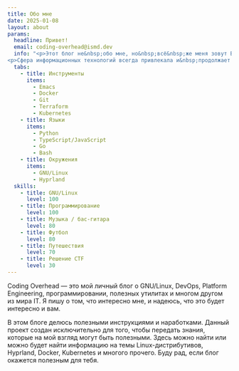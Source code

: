 ```yaml
---
title: Обо мне
date: 2025-01-08
layout: about
params:
  headline: Привет!
  email: coding-overhead@ismd.dev
  info: "<p>Этот блог не&nbsp;обо мне, но&nbsp;всё&nbsp;же меня зовут Владимир, я&nbsp;работаю в&nbsp;крупной IT-компании. Имею опыт разработки более 12&nbsp;лет, часть из&nbsp;которых занимался frontend-разработкой, затем больше увлёкся DevOps&rsquo;ом и&nbsp;Platform Engineering.</p>
<p>Сфера информационных технологий всегда привлекала и&nbsp;продолжает привлекать меня. Но&nbsp;кроме неё также есть и&nbsp;другие увлечения, которые можете увидеть слева.</p>"
  tabs:    
    - title: Инструменты
      items:
        - Emacs
        - Docker
        - Git
        - Terraform
        - Kubernetes
    - title: Языки
      items:
        - Python
        - TypeScript/JavaScript
        - Go
        - Bash
    - title: Окружения
      items:
        - GNU/Linux
        - Hyprland
  skills:
    - title: GNU/Linux
      level: 100
    - title: Программирование
      level: 100
    - title: Музыка / бас-гитара
      level: 80
    - title: Футбол
      level: 80
    - title: Путешествия
      level: 70
    - title: Решение CTF
      level: 30  
---
```


Coding Overhead&nbsp;&mdash; это мой личный блог о&nbsp;GNU/Linux, DevOps, Platform Engineering, программировании, полезных утилитах и&nbsp;многом другом из&nbsp;мира IT. Я&nbsp;пишу о&nbsp;том, что интересно мне, и&nbsp;надеюсь, что это будет интересно и&nbsp;вам.

В&nbsp;этом блоге делюсь полезными инструкциями и&nbsp;наработками. Данный проект создан исключительно для того, чтобы передать знания, которые на&nbsp;мой взгляд могут быть полезными. Здесь можно найти или можно будет найти информацию на&nbsp;темы Linux-дистрибутивов, Hyprland, Docker, Kubernetes и&nbsp;многого прочего. Буду рад, если блог окажется полезным для тебя.
